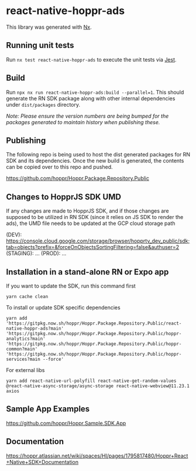 # react-native-hoppr-ads

This library was generated with [Nx](https://nx.dev).

## Running unit tests

Run `nx test react-native-hoppr-ads` to execute the unit tests via [Jest](https://jestjs.io).

## Build

Run `npx nx run react-native-hoppr-ads:build --parallel=1`. This should generate the RN SDK package along with other internal dependencies under `dist/packages` directory.

_Note: Please ensure the version numbers are being bumped for the packages generated to maintain history when publishing these._

## Publishing

The following repo is being used to host the dist generated packages for RN SDK and its dependencies. Once the new build is generated, the contents can be copied over to this repo and pushed.

https://github.com/hoppr/Hoppr.Package.Repository.Public

## Changes to HopprJS SDK UMD

If any changes are made to HopprJS SDK, and if those changes are supposed to be utilized in RN SDK (since it relies on JS SDK to render the ads), the UMD file needs to be updated at the GCP cloud storage path

(DEV): https://console.cloud.google.com/storage/browser/hopprtv_dev_public/sdk;tab=objects?prefix=&forceOnObjectsSortingFiltering=false&authuser=2
(STAGING): ...
(PROD): ...

## Installation in a stand-alone RN or Expo app

If you want to update the SDK, run this command first

`yarn cache clean`

To install or update SDK specific dependencies

`yarn add 'https://gitpkg.now.sh/hoppr/Hoppr.Package.Repository.Public/react-native-hoppr-ads?main' 'https://gitpkg.now.sh/hoppr/Hoppr.Package.Repository.Public/hoppr-analytics?main' 'https://gitpkg.now.sh/hoppr/Hoppr.Package.Repository.Public/hoppr-common?main' 'https://gitpkg.now.sh/hoppr/Hoppr.Package.Repository.Public/hoppr-services?main --force'`

For external libs

`yarn add react-native-url-polyfill react-native-get-random-values @react-native-async-storage/async-storage react-native-webview@11.23.1 axios`

## Sample App Examples

https://github.com/hoppr/Hoppr.Sample.SDK.App

## Documentation

https://hoppr.atlassian.net/wiki/spaces/HI/pages/1795817480/Hoppr+React+Native+SDK+Documentation

